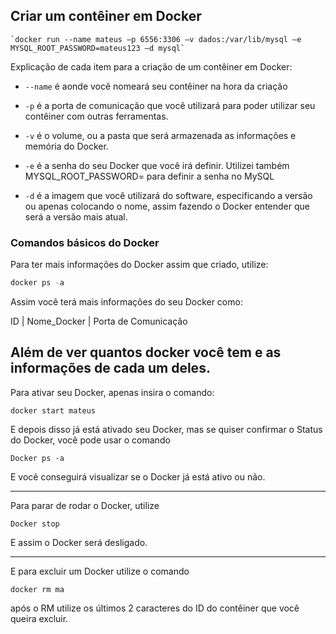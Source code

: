 ## Criar um contêiner em Docker

~~~Docker
`docker run --name mateus –p 6556:3306 –v dados:/var/lib/mysql –e MYSQL_ROOT_PASSWORD=mateus123 –d mysql`
~~~

Explicação de cada item para a criação de um contêiner em Docker:

- `--name` é aonde você nomeará seu contêiner na hora da criação

- `-p` é a porta de comunicação que você utilizará para poder utilizar seu contêiner com outras ferramentas.

- `-v` é o volume, ou a pasta que será armazenada as informações e memória do Docker.

- `-e` é a senha do seu Docker que você irá definir.
Utilizei também MYSQL_ROOT_PASSWORD= para definir a senha no MySQL

- `-d` é a imagem que você utilizará do software, especificando a versão ou apenas colocando o nome, assim fazendo o Docker entender que será a versão mais atual.

### Comandos básicos do Docker

Para ter mais informações do Docker assim que criado, utilize:

~~~Go
docker ps -a
~~~

Assim você terá mais informações do seu Docker como:

ID | Nome_Docker | Porta de Comunicação

Além de ver quantos docker você tem e as informações de cada um deles.
---

Para ativar seu Docker, apenas insira o comando:

~~~
docker start mateus
~~~

E depois disso já está ativado seu Docker, mas se quiser confirmar o Status do Docker, você pode usar o comando 
~~~
Docker ps -a
~~~

E você conseguirá visualizar se o Docker já está ativo ou não.

---

Para parar de rodar o Docker, utilize
~~~
Docker stop
~~~
E assim o Docker será desligado.

---
E para excluir um Docker utilize o comando 
~~~
docker rm ma
~~~
após o RM utilize os últimos 2 caracteres do ID do contêiner que você queira excluir.
